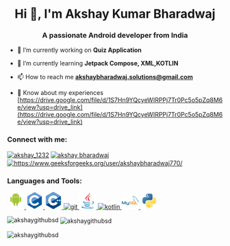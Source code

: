 <h1 align="center">Hi 👋, I'm Akshay Kumar Bharadwaj</h1>
<h3 align="center">A passionate Android developer from India</h3>

- 🔭 I’m currently working on **Quiz Application**

- 🌱 I’m currently learning **Jetpack Compose, XML,KOTLIN**

- 📫 How to reach me **akshaybharadwaj.solutions@gmail.com**

- 📄 Know about my experiences [https://drive.google.com/file/d/1S7Hn9YQcyeWIRPPj7Tr0Pc5o5pZq8M6e/view?usp=drive_link](https://drive.google.com/file/d/1S7Hn9YQcyeWIRPPj7Tr0Pc5o5pZq8M6e/view?usp=drive_link)

<h3 align="left">Connect with me:</h3>
<p align="left">
<a href="https://twitter.com/akshay_1232" target="blank"><img align="center" src="https://raw.githubusercontent.com/rahuldkjain/github-profile-readme-generator/master/src/images/icons/Social/twitter.svg" alt="akshay_1232" height="30" width="40" /></a>
<a href="https://www.leetcode.com/akshay bharadwaj" target="blank"><img align="center" src="https://raw.githubusercontent.com/rahuldkjain/github-profile-readme-generator/master/src/images/icons/Social/leet-code.svg" alt="akshay bharadwaj" height="30" width="40" /></a>
<a href="https://auth.geeksforgeeks.org/user/https://www.geeksforgeeks.org/user/akshaybharadwaj770/" target="blank"><img align="center" src="https://raw.githubusercontent.com/rahuldkjain/github-profile-readme-generator/master/src/images/icons/Social/geeks-for-geeks.svg" alt="https://www.geeksforgeeks.org/user/akshaybharadwaj770/" height="30" width="40" /></a>
</p>

<h3 align="left">Languages and Tools:</h3>
<p align="left"> <a href="https://developer.android.com" target="_blank" rel="noreferrer"> <img src="https://raw.githubusercontent.com/devicons/devicon/master/icons/android/android-original-wordmark.svg" alt="android" width="40" height="40"/> </a> <a href="https://www.cprogramming.com/" target="_blank" rel="noreferrer"> <img src="https://raw.githubusercontent.com/devicons/devicon/master/icons/c/c-original.svg" alt="c" width="40" height="40"/> </a> <a href="https://www.w3schools.com/cpp/" target="_blank" rel="noreferrer"> <img src="https://raw.githubusercontent.com/devicons/devicon/master/icons/cplusplus/cplusplus-original.svg" alt="cplusplus" width="40" height="40"/> </a> <a href="https://git-scm.com/" target="_blank" rel="noreferrer"> <img src="https://www.vectorlogo.zone/logos/git-scm/git-scm-icon.svg" alt="git" width="40" height="40"/> </a> <a href="https://www.java.com" target="_blank" rel="noreferrer"> <img src="https://raw.githubusercontent.com/devicons/devicon/master/icons/java/java-original.svg" alt="java" width="40" height="40"/> </a> <a href="https://kotlinlang.org" target="_blank" rel="noreferrer"> <img src="https://www.vectorlogo.zone/logos/kotlinlang/kotlinlang-icon.svg" alt="kotlin" width="40" height="40"/> </a> <a href="https://www.mysql.com/" target="_blank" rel="noreferrer"> <img src="https://raw.githubusercontent.com/devicons/devicon/master/icons/mysql/mysql-original-wordmark.svg" alt="mysql" width="40" height="40"/> </a> <a href="https://www.python.org" target="_blank" rel="noreferrer"> <img src="https://raw.githubusercontent.com/devicons/devicon/master/icons/python/python-original.svg" alt="python" width="40" height="40"/> </a> </p>

<p><img align="left" src="https://github-readme-stats.vercel.app/api/top-langs?username=akshaygithubsd&show_icons=true&locale=en&layout=compact" alt="akshaygithubsd" /></p>

<p>&nbsp;<img align="center" src="https://github-readme-stats.vercel.app/api?username=akshaygithubsd&show_icons=true&locale=en" alt="akshaygithubsd" /></p>

<p><img align="center" src="https://github-readme-streak-stats.herokuapp.com/?user=akshaygithubsd&" alt="akshaygithubsd" /></p>

